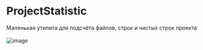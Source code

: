 # ProjectStatistic
Маленькая утилита для подсчёта файлов, строк и чистых строк проекта
<br><br>
![image](https://user-images.githubusercontent.com/78260779/181201678-235ea567-b091-4c42-9623-8038f40aa9dd.png)
